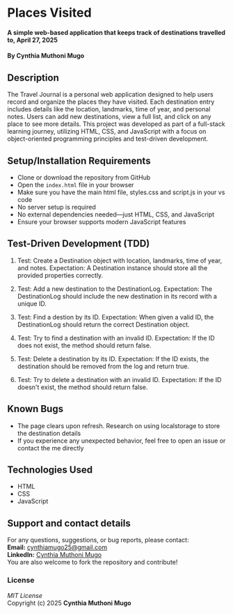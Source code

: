 # Places Visited  

#### A simple web-based application that keeps track of destinations travelled to, April 27, 2025  
#### By **Cynthia Muthoni Mugo**  

## Description  
The Travel Journal is a personal web application designed to help users record and organize the places they have visited. Each destination entry includes details like the location, landmarks, time of year, and personal notes.
Users can add new destinations, view a full list, and click on any place to see more details.
This project was developed as part of a full-stack learning journey, utilizing HTML, CSS, and JavaScript with a focus on object-oriented programming principles and test-driven development.

## Setup/Installation Requirements  
* Clone or download the repository from GitHub  
* Open the `index.html` file in your browser  
* Make sure you have the main html file, styles.css and script.js in your vs code
* No server setup is required  
* No external dependencies needed—just HTML, CSS, and JavaScript  
* Ensure your browser supports modern JavaScript features

## Test-Driven Development (TDD)

1. Test: Create a Destination object with location, landmarks, time of year, and notes.
Expectation: A Destination instance should store all the provided properties correctly.

2. Test: Add a new destination to the DestinationLog.
Expectation: The DestinationLog should include the new destination in its record with a unique ID.

3. Test: Find a destion by its ID.
Expectation: When given a valid ID, the DestinationLog should return the correct Destination object.

4. Test: Try to find a destination with an invalid ID.
Expectation: If the ID does not exist, the method should return false.

5. Test: Delete a destination by its ID.
Expectation: If the ID exists, the destination should be removed from the log and return true.

6. Test: Try to delete a destination with an invalid ID.
Expectation: If the ID doesn't exist, the method should return false.



## Known Bugs  
* The page clears upon refresh. Research on using localstorage to store the destination details  
* If you experience any unexpected behavior, feel free to open an issue or contact the me directly

## Technologies Used  
* HTML  
* CSS  
* JavaScript  

## Support and contact details  
For any questions, suggestions, or bug reports, please contact:  
**Email:** cynthiamugo25@gmail.com  
**LinkedIn:** [Cynthia Muthoni Mugo](https://www.linkedin.com/in/cynthiamuthonimugo)  
You are also welcome to fork the repository and contribute!

### License  
*MIT License*  
Copyright (c) 2025 **Cynthia Muthoni Mugo**
